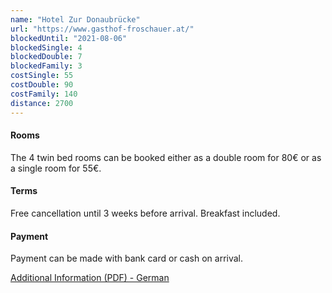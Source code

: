 ```yaml
---
name: "Hotel Zur Donaubrücke"
url: "https://www.gasthof-froschauer.at/"
blockedUntil: "2021-08-06"
blockedSingle: 4
blockedDouble: 7
blockedFamily: 3
costSingle: 55
costDouble: 90
costFamily: 140
distance: 2700
---
```


#### Rooms

The 4 twin bed rooms can be booked either as a double room for 80€ or as a single room for 55€.

#### Terms

Free cancellation until 3 weeks before arrival. Breakfast included.

#### Payment

Payment can be made with bank card or cash on arrival.

[Additional Information (PDF) - German](https://www.gasthof-froschauer.at/downloads/Folder_%202017.pdf)

